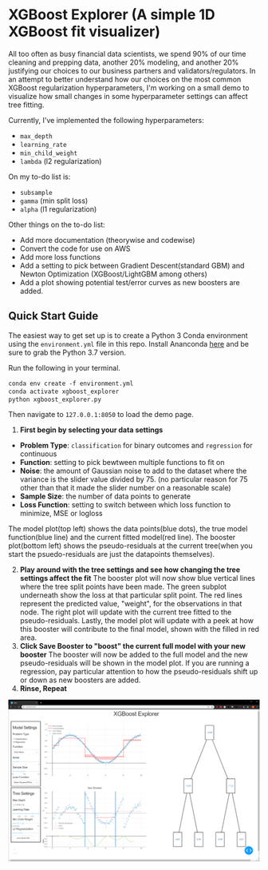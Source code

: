 # XGBoost Explorer (A simple 1D XGBoost fit visualizer)
All too often as busy financial data scientists, we spend 90% of our time cleaning and prepping data, another 20% modeling, and another 20% justifying our choices to our business partners and validators/regulators. In an attempt to better understand how our choices on the most common XGBoost regularization hyperparameters, I'm working on a small demo to visualize how small changes in some hyperparameter settings can affect tree fitting.

Currently, I've implemented the following hyperparameters:
- `max_depth`
- `learning_rate`
- `min_child_weight`
- `lambda` (l2 regularization)

On my to-do list is:
- `subsample`
- `gamma` (min split loss)
- `alpha` (l1 regularization)


Other things on the to-do list:
 - Add more documentation (theorywise and codewise)
 - Convert the code for use on AWS
 - Add more loss functions
 - Add a setting to pick between Gradient Descent(standard GBM) and Newton Optimization (XGBoost/LightGBM among others)
 - Add a plot showing potential test/error curves as new boosters are added.

## Quick Start Guide
The easiest way to get set up is to create a Python 3 Conda environment using the `environment.yml` file in this repo. Install Ananconda [here](https://www.anaconda.com/distribution/) and be sure to grab the Python 3.7 version.

Run the following in your terminal.
```
conda env create -f environment.yml
conda activate xgboost_explorer
python xgboost_explorer.py
```
Then navigate to `127.0.0.1:8050` to load the demo page.

1) **First begin by selecting your data settings**
- **Problem Type**: `classification` for binary outcomes and `regression` for continuous
- **Function**:  setting to pick bewtween multiple functions to fit on
- **Noise**: the amount of Gaussian noise to add to the dataset where the variance is the slider value divided by 75. (no particular reason for 75 other than that it made the slider number on a reasonable scale) 
- **Sample Size**: the number of data points to generate
- **Loss Function**: setting to switch between which loss function to minimize, MSE or logloss

The model plot(top left) shows the data points(blue dots), the true model function(blue line) and the current fitted model(red line).
The booster plot(bottom left) shows the pseudo-residuals at the current tree(when you start the psuedo-residuals are just the datapoints themselves).

2) **Play around with the tree settings and see how changing the tree settings affect the fit**
The booster plot will now show blue vertical lines where the tree split points have been made. The green subplot underneath show the loss at that particular split point. The red lines represent the predicted value, "weight", for the observations in that node. The right plot will update with the current tree fitted to the pseudo-residuals. Lastly, the model plot will update with a peek at how this booster will contribute to the final model, shown with the filled in red area.
3) **Click Save Booster to "boost" the current full model with your new booster**
The booster will now be added to the full model and the new pseudo-residuals will be shown in the model plot. If you are running a regression, pay particular attention to how the pseudo-residuals shift up or down as new boosters are added.
4) **Rinse, Repeat** 

![dashboard screenshot](https://github.com/ryanshiroma/XGBoost_Explorer/blob/master/xgboost_explorer_dashboard.png)

